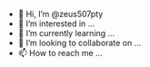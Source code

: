 - 👋 Hi, I’m @zeus507pty
- 👀 I’m interested in ...
- 🌱 I’m currently learning ...
- 💞️ I’m looking to collaborate on ...
- 📫 How to reach me ...

<!---
zeus507pty/zeus507pty is a ✨ special ✨ repository because its `README.md` (this file) appears on your GitHub profile.
You can click the Preview link to take a look at your changes.
--->
